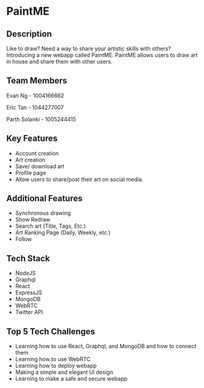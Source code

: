 # PaintME	

## Description
Like to draw? Need a way to share your artistic skills with others? Introducing a new webapp called PaintME. 
PaintME allows users to draw art in house and share them with other users.

## Team Members

Evan Ng - 1004166662

Eric Tan - 1044277007

Parth Solanki - 1005244415


## Key Features
- Account creation
- Art creation
- Save/ download art
- Profile page
- Allow users to share/post their art on social media.


## Additional Features
- Synchronous drawing
- Show Redraw 
- Search art (Title, Tags, Etc.)
- Art Ranking Page (Daily, Weekly, etc.)
- Follow

## Tech Stack
- NodeJS
- Graphql
- React
- ExpressJS
- MongoDB
- WebRTC
- Twitter API

## Top 5 Tech Challenges
- Learning how to use React, Graphql, and MongoDB and how to connect them 
- Learning how to use WebRTC
- Learning how to deploy webapp
- Making a simple and elegant UI design
- Learning to make a safe and secure webapp
